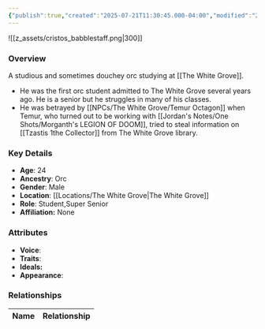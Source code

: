 ```yaml
---
{"publish":true,"created":"2025-07-21T11:30:45.000-04:00","modified":"2025-07-25T11:38:30.000-04:00","published":"2025-07-25T11:38:30.000-04:00","cssclasses":"","Age":"24","Ancestry":"Orc","Gender":"Male","Location":["[[Locations/The White Grove]]"],"Role":["Student","Super Senior"],"Affiliation":["None"],"Appearances":["[[The White Grove]]"]}
---
```



![[z_assets/cristos_babblestaff.png|300]]

### Overview
A studious and sometimes douchey orc studying at [[The White Grove]].

- He was the first orc student admitted to The White Grove several years ago. He is a senior but he struggles in many of his classes.
- He was betrayed by [[NPCs/The White Grove/Temur Octagon]] when Temur, who turned out to be working with [[Jordan's Notes/One Shots/Morganth's LEGION OF DOOM]], tried to steal information on [[Tzastis 1the Collector]] from The White Grove library.

### Key Details
- **Age**: 24
- **Ancestry**: Orc
- **Gender**: Male
- **Location**: [[Locations/The White Grove\|The White Grove]]
- **Role**: Student,Super Senior
- **Affiliation:** None

### Attributes
- **Voice**: 
- **Traits**: 
- **Ideals:** 
- **Appearance**:

### Relationships

| Name              | Relationship |
| ----------------- | ------------ |

